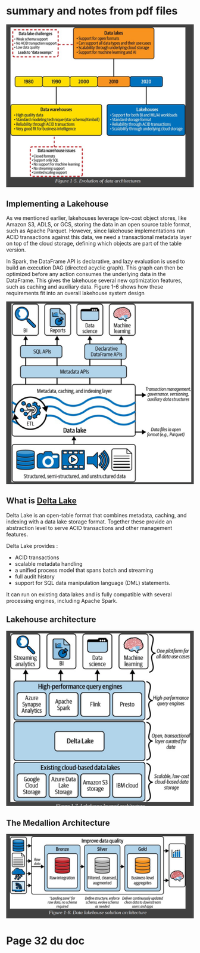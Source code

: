 # summary and notes from pdf files



![history](./img/image9.png)

## Implementing a Lakehouse
As we mentioned earlier, lakehouses leverage low-cost object stores, like Amazon S3, ADLS, or GCS, storing the data in an open source table format, such as Apache Parquet. However, since lakehouse implementations run ACID transactions against this data, we need a transactional metadata layer on top of the cloud storage, defining which objects are part of the table version.

In Spark, the DataFrame API is declarative, and lazy evaluation is used to build an execution DAG (directed acyclic graph). This graph can then be optimized before any action consumes the underlying data in the DataFrame. This gives the lakehouse several new optimization features, such as caching and auxiliary data. Figure 1-6 shows how these requirements fit into an overall lakehouse system design

![implementing a lakehose](./img/image10.png)

## What is [Delta Lake](https://delta.io)

Delta Lake is an open-table format that combines metadata, caching, and indexing with a data lake storage format. Together these provide an abstraction level to serve ACID transactions and other management features.

Delta Lake provides :

- ACID transactions
- scalable metadata handling
- a unified process model that spans batch and streaming
- full audit history
- support for SQL data manipulation language (DML) statements. 

It can run on existing data lakes and is fully compatible with several processing engines, including Apache Spark.

## Lakehouse architecture

![Lakeouse architecture](./img/image11.png)

## The Medallion Architecture

![The Medallion Architecture](./img/image12.png)

# Page 32 du doc